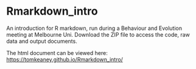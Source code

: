 # Rmarkdown_intro
An introduction for R markdown, run during a Behaviour and Evolution meeting at Melbourne Uni. Download the ZIP file to access the code, raw data and output documents.

The html document can be viewed here: https://tomkeaney.github.io/Rmarkdown_intro/
